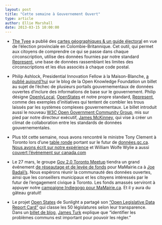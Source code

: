 ```yaml
---
layout: post
title: "Cette semaine à Gouvernement Ouvert"
type: article
author: Ellie Marshall
date: 2013-03-15 10:00:00
---
```

- [The Tyee](www.thetyee.ca) a publié des [cartes géographiques & un guide électoral](http://election.thetyee.ca/) en vue de l’élection provinciale en Colombie-Britannique. Cet outil, qui permet aux citoyens de comprendre ce qui se passe dans chaque circonscription, utilise des données fournies par notre standard [Represent](http://represent.opennorth.ca), une base de données rassemblant les limites des circonscriptions et les élus associés à chaque code postal.

- Philip Ashlock, Presidential Innovation Fellow à la Maison-Blanche, [a publié aujourd’hui](http://blog.okfn.org/2013/03/15/the-biggest-failure-of-open-data-in-government/) sur le blog de la Open Knowledge Foundation un billet au sujet de l’échec de plusieurs portails gouvernementaux de données ouvertes d’inclure des informations de base sur le gouvernement.
Philip désigne [OpenlyLocal](http://openlylocal.com/), [OpenStates](http://www.openstates.org) et notre propre standard, [Represent](http://represent.opennorth.ca), comme des exemples d’initiatives qui tentent de combler les trous laissés par les systèmes complexes gouvernementaux. Le billet introduit aussi le nouveau [W3C Open Government Community Group](http://www.w3.org/community/opengov/), mis sur pied par notre directeur exécutif, [James McKinney](http://www.nordouvert.ca/equipe/), qui vise à créer un climat de collaboration entre les standards de données gouvernementales.

- Plus tôt cette semaine, nous avons rencontré le ministre Tony Clement à Toronto lors d’une  [table ronde](http://www.marketwire.com/press-release/minister-clement-taps-toronto-open-data-crowd-for-relaunch-of-datagcca-1766518.htm) portant sur le futur de [données.gc.ca](http://www.donnees.gc.ca). [Nous avons écrit sur notre expérience](http://blog.opennorth.ca/2013/03/14/open-data-roundtable-with-clement/) et William Wolfe Wylie a aussi [couvert l’événement sur canada.com](http://o.canada.com/2013/03/11/tony-clements-open-data-tour-needs-backup/)

- Le 27 mars, le groupe [Gov 2.0 Toronto Meetup](http://www.meetup.com/gov20toronto/) tiendra un grand événement [de réseautage et de levée de fonds](http://www.meetup.com/gov20toronto/events/109125792/) pour MaMairie.ca à [Joe Badali’s](https://maps.google.com/maps?q=joe+badali's&ll=43.645284,-79.384117&spn=0.009487,0.016651&fb=1&hq=joe+badali's&cid=0,0,3684416400764556835&t=h&z=16&iwloc=A). Nous espérons réunir la communauté des données ouvertes, ainsi que les conseillers municipaux et les citoyens intéressés par le futur de l’engagement civique à Toronto. Les fonds amassés serviront à appuyer notre [campaigne Indiegogo pour MaMairie.ca](http://www.indiegogo.com/projects/290328/x/1859729). Et il y aura du gâteau gratuit!

- Le projet [Open States](http://www.openstates.org) de Sunlight a partagé son [“Open Legislative Data Report Card”](http://openstates.org/reportcard/) qui classe les 50 législatures selon leur transparence. Dans un [billet de blog](http://sunlightfoundation.com/blog/2013/03/11/openstates-report-card/), [James Turk](http://sunlightfoundation.com/people/jturk/) explique que “identifier les problèmes communs est important pour pouvoir les régler.”